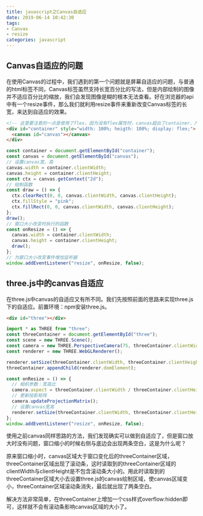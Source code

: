 ```yaml
---
title: javascript之Canvas自适应
date: 2019-06-14 10:42:30
tags:
- Canvas
- resize
categories: javascript
---
```


## Canvas自适应的问题

在使用Canvas的过程中，我们遇到的第一个问题就是屏幕自适应的问题，与普通的html标签不同，Canvas标签虽然支持长宽百分比的写法，但是内部绘制的图像并不适应百分比的缩放，我们会发现图像是糊的根本无法查看。好在浏览器的api中有一个resize事件，那么我们就利用resize事件来重新改变Canvas标签的长宽，来达到自适应的效果。

```html
<!-- 这里要注意的一点是使用了flex，因为没有flex属性时，canvas超出了container，产生了滚动条 -->
<div id="container" style="width: 100%; heigth: 100%; display: flex;">
  <canvas id="canvas"></canvas>
</div>
```

<!-- more -->

```javascript
const container = document.getElementById("container");
const canvas = document.getElementById("canvas");
// 设置canvas宽、高
canvas.width = container.clientWidth;
canvas.height = container.clientHeight;
const ctx = canvas.getContext("2d");
// 绘制函数
const draw = () => {
  ctx.clearRect(0, 0, canvas.clientWidth, canvas.clientHeight);
  ctx.fillStyle = "pink";
  ctx.fillRect(0, 0, canvas.clientWidth, canvas.clientHeight);
};
draw();
// 窗口大小改变时执行的函数
const onResize = () => {
  canvas.width = container.clientWidth;
  canvas.height = container.clientHeight;
  draw();
};
// 为窗口大小改变事件增加监听器
window.addEventListener("resize", onResize, false);
```

## three.js中的canvas自适应

在three.js中canvas的自适应又有所不同。我们先按照前面的思路来实现three.js下的自适应。前置环境：npm安装three.js。

```html
<div id="three"></div>
```

```javascript
import * as THREE from "three";
const threeContainer = document.getElementById("three");
const scene = new THREE.Scene();
const camera = new THREE.PerspectiveCamera(75, threeContainer.clientWidth / threeContainer.clientHeight, 0.1, 1000);
const renderer = new THREE.WebGLRenderer();

renderer.setSize(threeContainer.clientWidth, threeContainer.clientHeight);
threeContainer.appendChild(renderer.domElement);

const onResize = () => {
  // 相机参数：宽高比
  camera.aspect = threeContainer.clientWidth / threeContainer.clientHeight;
  // 更新投影矩阵
  camera.updateProjectionMatrix();
  // 设置canvas宽高
  renderer.setSize(threeContainer.clientWidth, threeContainer.clientHeight);
};
window.addEventListener("resize", onResize, false);
```

使用之前canvas同样思路的方法，我们发现确实可以做到自适应了，但是窗口放大时没有问题，窗口缩小的时候右侧与底边会出现两条空白，这是为什么呢？

原来窗口缩小时，canvas区域大于窗口变化后的threeContainer区域，threeContainer区域出现了滚动条，这时读取到的threeContainer区域的clientWidth与clientHeight是不包含滚动条大小的。用此时读取到的threeContainer区域大小去设置three.js的canvas绘制区域，使canvas区域变小，threeContainer区域滚动条消失，最后就出现了两条空白。

解决方法非常简单，在threeContainer上增加一个css样式overflow:hidden即可，这样就不会有滚动条影响canvas区域的大小了。
